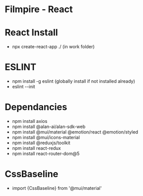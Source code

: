 # Filmpire - React

# React Install

- npx create-react-app ./ (in work folder)

# ESLINT

- npm install -g eslint (globally install if not installed already)
- eslint --init

# Dependancies

- npm install axios
- npm install @alan-ai/alan-sdk-web
- npm install @mui/material @emotion/react @emotion/styled
- npm install @mui/icons-material
- npm install @reduxjs/toolkit
- npm install react-redux
- npm install react-router-dom@5

# CssBaseline

- import {CssBaseline} from '@mui/material'
